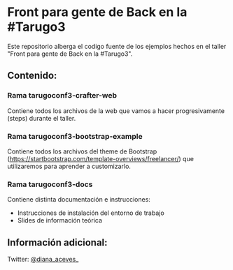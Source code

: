 Front para gente de Back en la #Tarugo3
=======================================
Este repositorio alberga el codigo fuente de los ejemplos hechos en el taller "Front para gente de Back en la #Tarugo3".

Contenido:
----------------------

### Rama tarugoconf3-crafter-web
Contiene todos los archivos de la web que vamos a hacer progresivamente (steps) durante el taller.

### Rama tarugoconf3-bootstrap-example
Contiene todos los archivos del theme de Bootstrap (https://startbootstrap.com/template-overviews/freelancer/) que utilizaremos para aprender a customizarlo.

### Rama tarugoconf3-docs
Contiene distinta documentación e instrucciones:
- Instrucciones de instalación del entorno de trabajo
- Slides de información teórica


Información adicional:
----------------------
Twitter: [@diana_aceves_](https://twitter.com/diana_aceves_)


